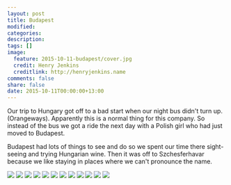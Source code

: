 ```yaml
---
layout: post
title: Budapest
modified:
categories: 
description:
tags: []
image:
  feature: 2015-10-11-budapest/cover.jpg
  credit: Henry Jenkins
  creditlink: http://henryjenkins.name
comments: false
share: false
date: 2015-10-11T00:00:00+13:00
---
```


Our trip to Hungary got off to a bad start when our night bus didn't turn up.
(Orangeways). Apparently this is a normal thing for this company. So instead of
the bus we got a ride the next day with a Polish girl who had just moved to
Budapest.

Budapest had lots of things to see and do so we spent our time there
sight-seeing and trying Hungarian wine. Then it was off to Szchesferhavar
because we like staying in places where we can't pronounce the name.

<img src="/images/2015-10-11-budapest/IMG_20151010_173057_640px.jpg">

<img src="/images/2015-10-11-budapest/IMG_20151011_101755_640px.jpg">

<img src="/images/2015-10-11-budapest/IMG_20151011_104257_640px.jpg">

<img src="/images/2015-10-11-budapest/IMG_20151011_104736_640px.jpg">

<img src="/images/2015-10-11-budapest/IMG_20151011_104830_640px.jpg">

<img src="/images/2015-10-11-budapest/IMG_20151011_110317_640px.jpg">

<img src="/images/2015-10-11-budapest/IMG_20151011_113246_640px.jpg">

<img src="/images/2015-10-11-budapest/IMG_20151011_114912_640px.jpg">

<img src="/images/2015-10-11-budapest/IMG_20151011_120235_640px.jpg">

<img src="/images/2015-10-11-budapest/IMG_20151011_120709_640px.jpg">

<img src="/images/2015-10-11-budapest/IMG_20151011_122632_640px.jpg">

<img src="/images/2015-10-11-budapest/IMG_20151011_125147_640px.jpg">
